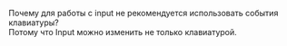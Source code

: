 Почему для работы с input не рекомендуется использовать события клавиатуры?  
Потому что Input можно изменить не только клавиатурой. 
